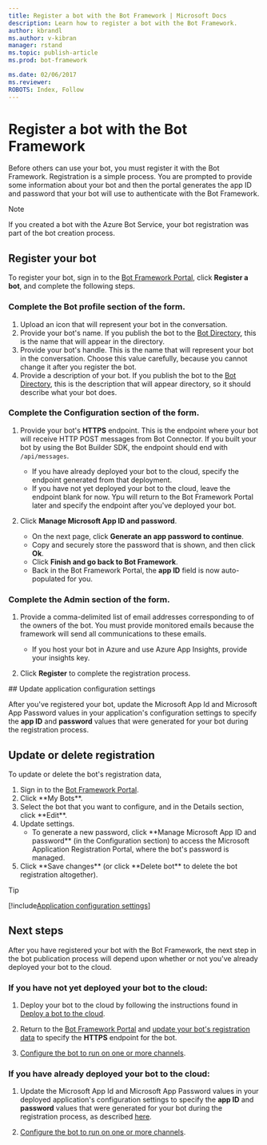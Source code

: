 ```yaml
---
title: Register a bot with the Bot Framework | Microsoft Docs
description: Learn how to register a bot with the Bot Framework.
author: kbrandl
ms.author: v-kibran
manager: rstand
ms.topic: publish-article
ms.prod: bot-framework

ms.date: 02/06/2017
ms.reviewer:
ROBOTS: Index, Follow
---
```

# Register a bot with the Bot Framework

Before others can use your bot, you must register it with the Bot Framework.
Registration is a simple process. You are prompted to provide some information about your bot and then the portal generates the app ID and password that your bot will use to authenticate with the Bot Framework.

> [!NOTE]
> If you created a bot with the Azure Bot Service, your bot registration was part of the bot creation process.
 
## Register your bot

To register your bot, sign in to the <a href="https://dev.botframework.com" target="_blank">Bot Framework Portal</a>, click **Register a bot**, and complete the following steps.
  
### Complete the **Bot profile** section of the form.  

1. Upload an icon that will represent your bot in the conversation.  
2. Provide your bot's name. If you publish the bot to the <a href="https://bots.botframework.com/" target="_blank">Bot Directory</a>, this is the name that will appear in the directory.  
3. Provide your bot's handle. This is the name that will represent your bot in the conversation. Choose this value carefully, because you cannot change it after you register the bot.  
4. Provide a description of your bot. If you publish the bot to the <a href="https://bots.botframework.com/" target="_blank">Bot Directory</a>, this is the description that will appear directory, so it should describe what your bot does.  

### Complete the **Configuration** section of the form.  

1. Provide your bot's **HTTPS** endpoint. This is the endpoint where your bot will receive HTTP POST messages from Bot Connector. If you built your bot by using the Bot Builder SDK, the endpoint should end with `/api/messages`.
    - If you have already deployed your bot to the cloud, specify the endpoint generated from that deployment.
    - If you have not yet deployed your bot to the cloud, leave the endpoint blank for now. Ypu will return to the Bot Framework Portal later and specify the endpoint after you've deployed your bot.  

2. Click **Manage Microsoft App ID and password**.  
    - On the next page, click **Generate an app password to continue**.
    - Copy and securely store the password that is shown, and then click **Ok**.  
    - Click **Finish and go back to Bot Framework**.  
    - Back in the Bot Framework Portal, the **app ID** field is now auto-populated for you.  

### Complete the **Admin** section of the form.  

1. Provide a comma-delimited list of email addresses corresponding to of the owners of the bot.
You must provide monitored emails because the framework will send all communications to these emails.  
    - If you host your bot in Azure and use Azure App Insights, provide your insights key.  

2. Click **Register** to complete the registration process.

##<a id="updateConfigSettings"></a> Update application configuration settings

After you've registered your bot, update the Microsoft App Id and Microsoft App Password values in your application's configuration settings to specify the **app ID** and **password** values that were generated for your bot during the registration process.

## Update or delete registration

<a id="maintain"></a>
To update or delete the bot's registration data, 
<ol><li>Sign in to the <a href="https://dev.botframework.com" target="_blank">Bot Framework Portal</a>.</li><li>Click **My Bots**.</li><li>Select the bot that you want to configure, and in the Details section, click **Edit**.</li><li>Update settings.<ul><li>To generate a new password, click **Manage Microsoft App ID and password** (in the Configuration section) to access the Microsoft Application Registration Portal, where the bot's password is managed.</li></ul></li><li>Click **Save changes** (or click **Delete bot** to delete the bot registration altogether).</li></ol>



> [!TIP]
[!include[Application configuration settings](~/includes/snippet-tip-bot-config-settings.md)]

## Next steps

After you have registered your bot with the Bot Framework,
the next step in the bot publication process will depend upon whether or not you've already deployed your bot to the cloud.

### If you have not yet deployed your bot to the cloud:
1. Deploy your bot to the cloud by following the instructions found in [Deploy a bot to the cloud](~/publish-bot-overview.md).

2. Return to the <a href="https://dev.botframework.com" target="_blank">Bot Framework Portal</a> and [update your bot's registration data](~/portal-register-bot.md#maintain) to specify the **HTTPS** endpoint for the bot.

3. [Configure the bot to run on one or more channels](~/portal-configure-channels.md).

### If you have already deployed your bot to the cloud:
1. Update the Microsoft App Id and Microsoft App Password values in your deployed application's configuration settings to specify the **app ID** and **password** values that were generated for your bot during the registration process, as described [here](#updateConfigSettings).

2. [Configure the bot to run on one or more channels](~/portal-configure-channels.md).

